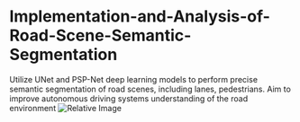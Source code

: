 # Implementation-and-Analysis-of-Road-Scene-Semantic-Segmentation
Utilize UNet and PSP-Net deep learning models to perform precise semantic segmentation of road scenes, including lanes, pedestrians. Aim to improve autonomous driving systems understanding of the road environment
![Relative Image](/path/to/image.png)
